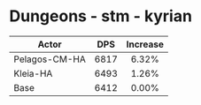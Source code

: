 # Dungeons - stm - kyrian
| Actor | DPS | Increase |
|---|:---:|:---:|
|Pelagos-CM-HA|6817|6.32%|
|Kleia-HA|6493|1.26%|
|Base|6412|0.00%|
